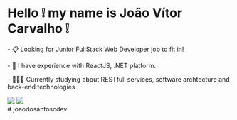 # Hello ❕ my name is João Vítor Carvalho ❕

<p>- 📋 Looking for Junior FullStack Web Developer job to fit in!</p>
<p>- 🌱 I have experience with ReactJS, .NET platform.</p>
<p>-  🧑🏻‍💻 Currently studying about RESTfull services, software archtecture and back-end technologies</p>
<div>
  <img src="https://github-readme-stats.vercel.app/api?username=joaodosantoscdev&theme=gotham&show_icons=true&include_all_commits=true&account_private=true"/>
  <img src="https://github-readme-stats.vercel.app/api/top-langs/?username=anuraghazra&layout=compact&theme=gotham&langs_count=16"/>
</div>
# joaodosantoscdev
